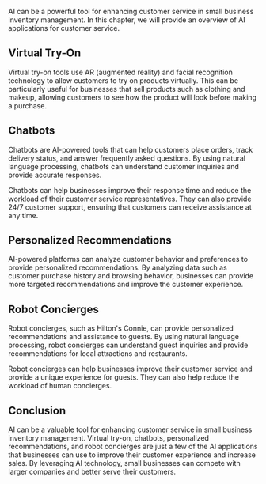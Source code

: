 

AI can be a powerful tool for enhancing customer service in small business inventory management. In this chapter, we will provide an overview of AI applications for customer service.

Virtual Try-On
--------------

Virtual try-on tools use AR (augmented reality) and facial recognition technology to allow customers to try on products virtually. This can be particularly useful for businesses that sell products such as clothing and makeup, allowing customers to see how the product will look before making a purchase.

Chatbots
--------

Chatbots are AI-powered tools that can help customers place orders, track delivery status, and answer frequently asked questions. By using natural language processing, chatbots can understand customer inquiries and provide accurate responses.

Chatbots can help businesses improve their response time and reduce the workload of their customer service representatives. They can also provide 24/7 customer support, ensuring that customers can receive assistance at any time.

Personalized Recommendations
----------------------------

AI-powered platforms can analyze customer behavior and preferences to provide personalized recommendations. By analyzing data such as customer purchase history and browsing behavior, businesses can provide more targeted recommendations and improve the customer experience.

Robot Concierges
----------------

Robot concierges, such as Hilton's Connie, can provide personalized recommendations and assistance to guests. By using natural language processing, robot concierges can understand guest inquiries and provide recommendations for local attractions and restaurants.

Robot concierges can help businesses improve their customer service and provide a unique experience for guests. They can also help reduce the workload of human concierges.

Conclusion
----------

AI can be a valuable tool for enhancing customer service in small business inventory management. Virtual try-on, chatbots, personalized recommendations, and robot concierges are just a few of the AI applications that businesses can use to improve their customer experience and increase sales. By leveraging AI technology, small businesses can compete with larger companies and better serve their customers.
